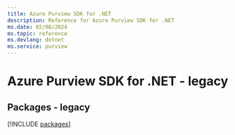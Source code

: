 ```yaml
---
title: Azure Purview SDK for .NET
description: Reference for Azure Purview SDK for .NET
ms.date: 02/08/2024
ms.topic: reference
ms.devlang: dotnet
ms.service: purview
---
```

# Azure Purview SDK for .NET - legacy
## Packages - legacy
[!INCLUDE [packages](purview-index.md)]